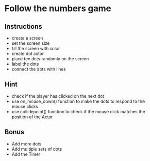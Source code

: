 
# Follow the numbers game

## Instructions

* create a screen 
* set the screen size
* fill the screen with color
* create dot actor
* place ten dots randomly on the screen
* label the dots 
* connect the dots with lines

## Hint

*  check if the player has clicked on the next dot
*  use on_mouse_down() function to make the dots to respond to the mouse clicks
*  use collidepoint() function to check if the mouse click matches the position of the Actor
  

## Bonus

*  Add more dots
*  Add multiple sets of dots 
*  Add the Timer
